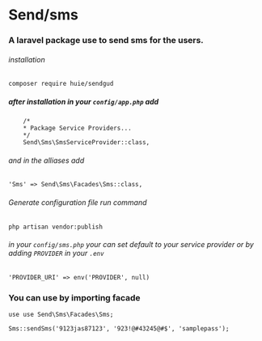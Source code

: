 # Send/sms

### A laravel package use to send sms for the users.
###### installation
```
composer require huie/sendgud
```

##### after installation in your ```config/app.php``` add
```
    /*
	* Package Service Providers...
	*/
	Send\Sms\SmsServiceProvider::class,
```

###### and in the alliases add

```
'Sms' => Send\Sms\Facades\Sms::class,
```

###### Generate configuration file run command
```
php artisan vendor:publish
```

###### in your ```config/sms.php``` your can set default to your service provider or by adding ```PROVIDER``` in your ```.env```
```
'PROVIDER_URI' => env('PROVIDER', null)
```

### You can use by importing facade

```
use use Send\Sms\Facades\Sms;

Sms::sendSms('9123jas87123', '923!@#43245@#$', 'samplepass');

```